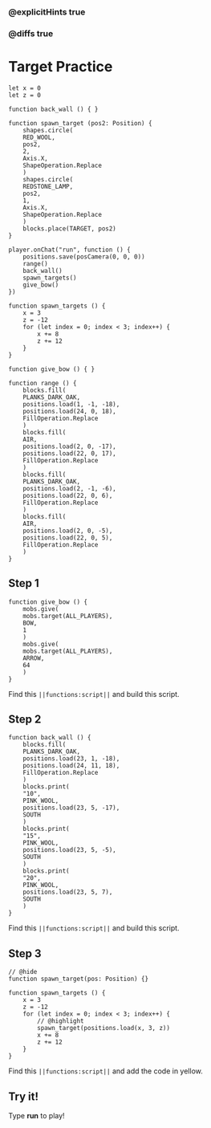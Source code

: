 ### @explicitHints true

### @diffs true

# Target Practice



```template
let x = 0
let z = 0

function back_wall () { }

function spawn_target (pos2: Position) {
    shapes.circle(
    RED_WOOL,
    pos2,
    2,
    Axis.X,
    ShapeOperation.Replace
    )
    shapes.circle(
    REDSTONE_LAMP,
    pos2,
    1,
    Axis.X,
    ShapeOperation.Replace
    )
    blocks.place(TARGET, pos2)
}

player.onChat("run", function () {
    positions.save(posCamera(0, 0, 0))
    range()
    back_wall()
    spawn_targets()
    give_bow()
})

function spawn_targets () {
    x = 3
    z = -12
    for (let index = 0; index < 3; index++) {
        x += 8
        z += 12
    }
}

function give_bow () { }

function range () {
    blocks.fill(
    PLANKS_DARK_OAK,
    positions.load(1, -1, -18),
    positions.load(24, 0, 18),
    FillOperation.Replace
    )
    blocks.fill(
    AIR,
    positions.load(2, 0, -17),
    positions.load(22, 0, 17),
    FillOperation.Replace
    )
    blocks.fill(
    PLANKS_DARK_OAK,
    positions.load(2, -1, -6),
    positions.load(22, 0, 6),
    FillOperation.Replace
    )
    blocks.fill(
    AIR,
    positions.load(2, 0, -5),
    positions.load(22, 0, 5),
    FillOperation.Replace
    )
}
```

## Step 1

```blocks
function give_bow () {
    mobs.give(
    mobs.target(ALL_PLAYERS),
    BOW,
    1
    )
    mobs.give(
    mobs.target(ALL_PLAYERS),
    ARROW,
    64
    )
}
```

Find this ``||functions:script||`` and build this script.

## Step 2

```blocks
function back_wall () {
    blocks.fill(
    PLANKS_DARK_OAK,
    positions.load(23, 1, -18),
    positions.load(24, 11, 18),
    FillOperation.Replace
    )
    blocks.print(
    "10",
    PINK_WOOL,
    positions.load(23, 5, -17),
    SOUTH
    )
    blocks.print(
    "15",
    PINK_WOOL,
    positions.load(23, 5, -5),
    SOUTH
    )
    blocks.print(
    "20",
    PINK_WOOL,
    positions.load(23, 5, 7),
    SOUTH
    )
}
```

Find this ``||functions:script||`` and build this script.

## Step 3

```blocks
// @hide
function spawn_target(pos: Position) {}

function spawn_targets () {
    x = 3
    z = -12
    for (let index = 0; index < 3; index++) {
        // @highlight
        spawn_target(positions.load(x, 3, z))
        x += 8
        z += 12
    }
}
```

Find this ``||functions:script||`` and add the code in yellow.

## Try it!

Type **run** to play!